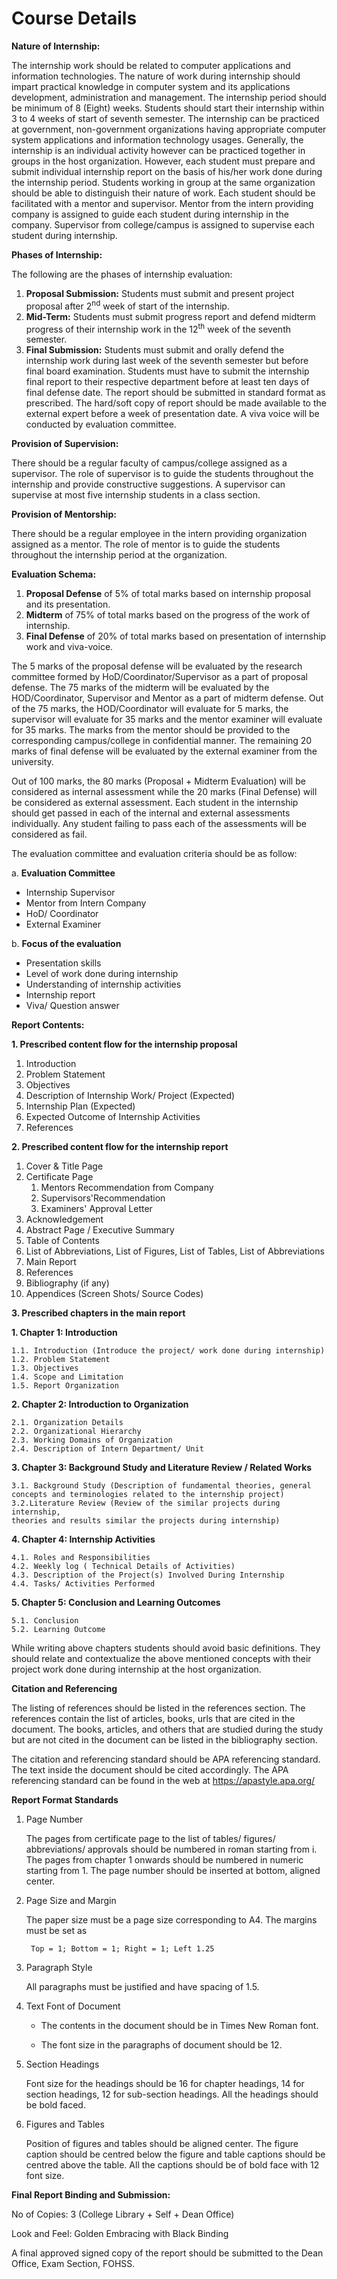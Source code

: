 # Course Details

<p align="justify">

<b>Nature of Internship:</b>

The internship work should be related to computer applications and information
technologies. The nature of work during internship should impart practical knowledge in 
computer system and its applications development, administration and management.
The internship period should be minimum of 8 (Eight) weeks. Students should start their
internship within 3 to 4 weeks of start of seventh semester. The internship can be
practiced at government, non-government organizations having appropriate computer
system applications and information technology usages. Generally, the internship is an
individual activity however can be practiced together in groups in the host organization.
However, each student must prepare and submit individual internship report on the
basis of his/her work done during the internship period. Students working in group at
the same organization should be able to distinguish their nature of work. Each student
should be facilitated with a mentor and supervisor. Mentor from the intern providing
company is assigned to guide each student during internship in the company. Supervisor
from college/campus is assigned to supervise each student during internship.
</p>

<p align="justify">

<b>Phases of Internship:</b>

The following are the phases of internship evaluation:

1. **Proposal Submission:** Students must submit and present project proposal after 
2<sup>nd</sup> week of start of the internship.
2. **Mid-Term:** Students must submit progress report and defend midterm progress
of their internship work in the 12<sup>th</sup> week of the seventh semester.
3. **Final Submission:** Students must submit and orally defend the internship work
during last week of the seventh semester but before final board examination.
Students must have to submit the internship final report to their respective
department before at least ten days of final defense date. The report should be
submitted in standard format as prescribed. The hard/soft copy of report should
be made available to the external expert before a week of presentation date. A
viva voice will be conducted by evaluation committee.
</p>

<p align="justify">

<b>Provision of Supervision:</b>

There should be a regular faculty of campus/college assigned as a supervisor. The role
of supervisor is to guide the students throughout the internship and provide
constructive suggestions. A supervisor can supervise at most five internship students in
a class section.
</p>

<p align="justify">

<b>Provision of Mentorship:</b>

There should be a regular employee in the intern providing organization assigned as a
mentor. The role of mentor is to guide the students throughout the internship period at
the organization.
</p>

<p align="justify">

<b>Evaluation Schema:</b>

1. **Proposal Defense** of 5% of total marks based on internship proposal and its
presentation.
2. **Midterm** of 75% of total marks based on the progress of the work of internship.
3. **Final Defense** of 20% of total marks based on presentation of internship work and viva-voice.

The 5 marks of the proposal defense will be evaluated by the research committee
formed by HoD/Coordinator/Supervisor as a part of proposal defense. The 75 marks of
the midterm will be evaluated by the HOD/Coordinator, Supervisor and Mentor as a part
of midterm defense. Out of the 75 marks, the HOD/Coordinator will evaluate for 5 marks, the supervisor will
evaluate for 35 marks and the mentor examiner will evaluate
for 35 marks. The marks from the mentor should be provided to the corresponding
campus/college in confidential manner. The remaining 20 marks of final defense will be
evaluated by the external examiner from the university.

Out of 100 marks, the 80 marks (Proposal + Midterm Evaluation) will be considered as
internal assessment while the 20 marks (Final Defense) will be considered as external
assessment. Each student in the internship should get passed in each of the internal and
external assessments individually. Any student failing to pass each of the assessments
will be considered as fail.

The evaluation committee and evaluation criteria should be as follow:

a. **Evaluation Committee**
- Internship Supervisor
- Mentor from Intern Company
- HoD/ Coordinator
- External Examiner

b. **Focus of the evaluation**
- Presentation skills
- Level of work done during internship
- Understanding of internship activities
- Internship report
- Viva/ Question answer
</p>

<p align="justify">

<b>Report Contents:</b>

**1. Prescribed content flow for the internship proposal**

1. Introduction
2. Problem Statement
3. Objectives
4. Description of Internship Work/ Project (Expected)
5. Internship Plan (Expected)
6. Expected Outcome of Internship Activities
7. References

**2. Prescribed content flow for the internship report**

1. Cover & Title Page
2. Certificate Page
    1. Mentors Recommendation from Company
    2. Supervisors'Recommendation
    3. Examiners' Approval Letter
3. Acknowledgement
4. Abstract Page / Executive Summary
5. Table of Contents
6. List of Abbreviations, List of Figures, List of Tables, List of Abbreviations
7. Main Report
8. References
9. Bibliography (if any)
10. Appendices (Screen Shots/ Source Codes)

**3. Prescribed chapters in the main report**

**1. Chapter 1: Introduction**    
    
    1.1. Introduction (Introduce the project/ work done during internship)
    1.2. Problem Statement    
    1.3. Objectives 
    1.4. Scope and Limitation
    1.5. Report Organization
**2. Chapter 2: Introduction to Organization**
        
    2.1. Organization Details
    2.2. Organizational Hierarchy
    2.3. Working Domains of Organization
    2.4. Description of Intern Department/ Unit

**3. Chapter 3: Background Study and Literature Review / Related Works**
        
    3.1. Background Study (Description of fundamental theories, general
    concepts and terminologies related to the internship project)
    3.2.Literature Review (Review of the similar projects during internship,
    theories and results similar the projects during internship)

**4. Chapter 4: Internship Activities**

    4.1. Roles and Responsibilities
    4.2. Weekly log ( Technical Details of Activities)
    4.3. Description of the Project(s) Involved During Internship
    4.4. Tasks/ Activities Performed

**5. Chapter 5: Conclusion and Learning Outcomes**

    5.1. Conclusion
    5.2. Learning Outcome

While writing above chapters students should avoid basic definitions. They should relate
and contextualize the above mentioned concepts with their project work done during
internship at the host organization.
</p>

<p align="justify">

<b>Citation and Referencing</b>

The listing of references should be listed in the references section. The references
contain the list of articles, books, urls that are cited in the document. The books, articles,
and others that are studied during the study but are not cited in the document can be
listed in the bibliography section.

The citation and referencing standard should be APA referencing standard. The text
inside the document should be cited accordingly. The APA referencing standard can be
found in the web at https://apastyle.apa.org/
</p>

<p align="justify">

<b>Report Format Standards</b>

1. Page Number

    The pages from certificate page to the list of tables/ figures/ abbreviations/
    approvals should be numbered in roman starting from i. The pages from chapter 1
    onwards should be numbered in numeric starting from 1. The page number
    should be inserted at bottom, aligned center.

2. Page Size and Margin
    
    The paper size must be a page size corresponding to A4. The margins must be set
    as

        Top = 1; Bottom = 1; Right = 1; Left 1.25

3. Paragraph Style
    
    All paragraphs must be justified and have spacing of 1.5.

4. Text Font of Document
    
    - The contents in the document should be in Times New Roman font.
    
    - The font size in the paragraphs of document should be 12.

5. Section Headings

    Font size for the headings should be 16 for chapter headings, 14 for section
    headings, 12 for sub-section headings. All the headings should be bold faced.

6. Figures and Tables
    
    Position of figures and tables should be aligned center. The figure caption should
    be centred below the figure and table captions should be centred above the table.
    All the captions should be of bold face with 12 font size.

</p>

<p align="justify">

<b>Final Report Binding and Submission:</b>

No of Copies: 3 (College Library + Self + Dean Office)

Look and Feel: Golden Embracing with Black Binding

A final approved signed copy of the report should be submitted to the Dean Office, Exam
Section, FOHSS.
</p>
